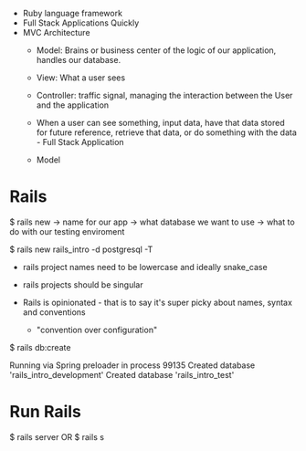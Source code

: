 - Ruby language framework
- Full Stack Applications Quickly
- MVC Architecture 
  - Model: Brains or business center of the logic of our application, handles our database.
  - View: What a user sees
  - Controller: traffic signal, managing the interaction between the User and the application 

  - When a user can see something, input data, have that data stored for future reference, retrieve that data, or do something with the data - Full Stack Application 

  - Model

# Rails
$ rails new
-> name for our app
-> what database we want to use
-> what to do with our testing enviroment

 $ rails new rails_intro -d postgresql -T

- rails project names need to be lowercase and ideally snake_case
- rails projects should be singular

- Rails is opinionated - that is to say it's super picky about names, syntax and conventions
  - "convention over configuration"

 $ rails db:create

Running via Spring preloader in process 99135
Created database 'rails_intro_development'
Created database 'rails_intro_test'

# Run Rails 
$ rails server 
OR
$ rails s
